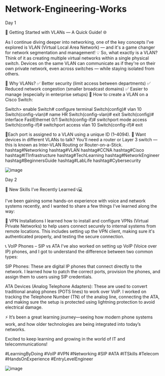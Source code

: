 # Network-Engineering-Works

Day 1

🔌 Getting Started with VLANs — A Quick Guide! 🌐

As I continue diving deeper into networking, one of the key concepts I’ve explored is VLAN (Virtual Local Area Network) — and it's a game changer for network segmentation and management!
💡 So, what exactly is a VLAN?
Think of it as creating multiple virtual networks within a single physical switch. Devices on the same VLAN can communicate as if they're on their own private network, even across switches — while staying isolated from others.

🎯 Why VLANs?
✅ Better security (limit access between departments)
✅ Reduced network congestion (smaller broadcast domains)
✅ Easier to manage (especially in enterprise setups)
🔧 How to create a VLAN on a Cisco Switch:

Switch> enable
Switch# configure terminal
Switch(config)# vlan 10
Switch(config-vlan)# name HR
Switch(config-vlan)# exit
Switch(config)# interface FastEthernet 0/1
Switch(config-if)# switchport mode access
Switch(config-if)# switchport access vlan 10
Switch(config-if)# exit

📍Each port is assigned to a VLAN using a unique ID (1–4094).
🔁 Want devices in different VLANs to talk?
 You’ll need a router or Layer 3 switch — this is known as Inter-VLAN Routing or Router-on-a-Stick.
hashtag#Networking hashtag#VLAN hashtag#CCNA hashtag#Cisco hashtag#ITInfrastructure hashtag#TechLearning hashtag#NetworkEngineer hashtag#BeginnersGuide hashtag#LabLife hashtag#Cybersecurity

![image](https://github.com/user-attachments/assets/cdbfa4de-915e-4728-b765-d71541486a2c)

Day 2

🔧 New Skills I’ve Recently Learned 📞💻

I've been gaining some hands-on experience with voice and network systems recently, and I wanted to share a few things I’ve learned along the way:

🔐 VPN Installations
I learned how to install and configure VPNs (Virtual Private Networks) to help users connect securely to internal systems from remote locations. This includes setting up the VPN client, making sure it's authenticated properly, and testing the secure connection.

📞 VoIP Phones – SIP vs ATA
I’ve also worked on setting up VoIP (Voice over IP) phones, and I got to understand the difference between two common types:

SIP Phones: These are digital IP phones that connect directly to the network. I learned how to patch the correct ports, provision the phones, and assign them to users using SIP credentials.

ATA Devices (Analog Telephone Adapters): These are used to convert traditional analog phones (POTS lines) to work over VoIP. I worked on tracking the Telephone Number (TN) of the analog line, connecting the ATA, and making sure the setup is protected using lightning protection to avoid electrical damage.

⚡ It’s been a great learning journey—seeing how modern phone systems work, and how older technologies are being integrated into today’s networks.

Excited to keep learning and growing in the world of IT and telecommunications!

#LearningByDoing #VoIP #VPN #Networking #SIP #ATA #ITSkills #Telecom #HandsOnExperience #EntryLevelEngineer

![image](https://github.com/user-attachments/assets/94b647b9-9734-4caa-968a-592963c4e54c)


